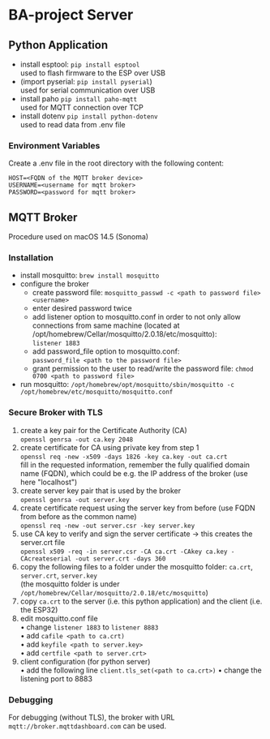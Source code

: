 # BA-project Server

## Python Application

- install esptool: `pip install esptool`  
used to flash firmware to the ESP over USB
- (import pyserial: `pip install pyserial`)  
used for serial communication over USB
- install paho `pip install paho-mqtt`  
used for MQTT connection over TCP
- install dotenv `pip install python-dotenv`  
used to read data from .env file

### Environment Variables

Create a .env file in the root directory with the following content:
```
HOST=<FQDN of the MQTT broker device>
USERNAME=<username for mqtt broker>
PASSWORD=<password for mqtt broker>
```

## MQTT Broker

Procedure used on macOS 14.5 (Sonoma)

### Installation

- install mosquitto: `brew install mosquitto`
- configure the broker
  - create password file: `mosquitto_passwd -c <path to password file> <username>`
  - enter desired password twice
  - add listener option to mosquitto.conf in order to not only allow connections from same machine (located at /opt/homebrew/Cellar/mosquitto/2.0.18/etc/mosquitto):  
  `listener 1883`
  - add password_file option to mosquitto.conf:  
  `password_file <path to the password file>`
  - grant permission to the user to read/write the password file: `chmod 0700 <path to password file>`
- run mosquitto: `/opt/homebrew/opt/mosquitto/sbin/mosquitto -c /opt/homebrew/etc/mosquitto/mosquitto.conf`

### Secure Broker with TLS

1. create a key pair for the Certificate Authority (CA)  
`openssl genrsa -out ca.key 2048`
2. create certificate for CA using private key from step 1  
`openssl req -new -x509 -days 1826 -key ca.key -out ca.crt`  
fill in the requested information, remember the fully qualified domain name (FQDN), which could be e.g. the IP address of the broker (use here "localhost")
3. create server key pair that is used by the broker  
`openssl genrsa -out server.key`
4. create certificate request using the server key from before (use FQDN from before as the common name)  
`openssl req -new -out server.csr -key server.key`
5. use CA key to verify and sign the server certificate -> this creates the server.crt file  
`openssl x509 -req -in server.csr -CA ca.crt -CAkey ca.key -CAcreateserial -out server.crt -days 360`
6. copy the following files to a folder under the mosquitto folder: `ca.crt`, `server.crt`, `server.key`  
(the mosquitto folder is under `/opt/homebrew/Cellar/mosquitto/2.0.18/etc/mosquitto`)
7. copy `ca.crt` to the server (i.e. this python application) and the client (i.e. the ESP32)
8. edit mosquitto.conf file  
  • change `listener 1883` to `listener 8883`  
  • add `cafile <path to ca.crt)`  
  • add `keyfile <path to server.key>`  
  • add `certfile <path to server.crt>`
9. client configuration (for python server)  
  • add the following line `client.tls_set(<path to ca.crt>)`
  • change the listening port to 8883



### Debugging

For debugging (without TLS), the broker with URL `mqtt://broker.mqttdashboard.com` can be used.